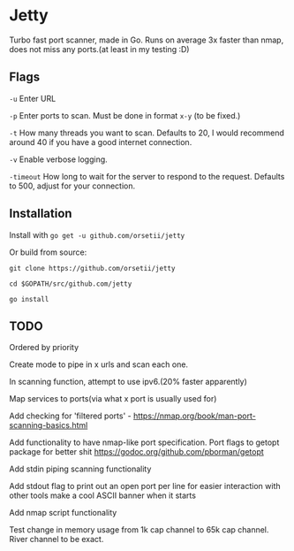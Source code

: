 # Jetty

Turbo fast port scanner, made in Go.
Runs on average 3x faster than nmap, does not miss any ports.(at least in my testing :D)


## Flags

`-u` Enter URL

`-p` Enter ports to scan. Must be done in format `x-y` (to be fixed.)

`-t` How many threads you want to scan. Defaults to 20, I would recommend around 40 if you have a good internet connection. 

`-v` Enable verbose logging.

`-timeout` How long to wait for the server to respond to the request. Defaults to 500, adjust for your connection.



## Installation


Install with `go get -u github.com/orsetii/jetty`

Or build from source: 
```
git clone https://github.com/orsetii/jetty

cd $GOPATH/src/github.com/jetty

go install
```

## TODO
Ordered by priority

Create mode to pipe in x urls and scan each one.

In scanning function, attempt to use ipv6.(20% faster apparently)

Map services to ports(via what x port is usually used for)

Add checking for 'filtered ports'  - https://nmap.org/book/man-port-scanning-basics.html

Add functionality to have nmap-like port specification.
Port flags to getopt package for better shit https://godoc.org/github.com/pborman/getopt


Add stdin piping scanning functionality

Add stdout flag to print out an open port per line for easier interaction with other tools
make a cool ASCII banner when it starts

Add nmap script functionality


Test change in memory usage from 1k cap channel to 65k cap channel. River channel to be exact.
